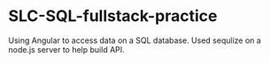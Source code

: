 # SLC-SQL-fullstack-practice

Using Angular to access data on a SQL database.  Used sequlize on a node.js server to help build API.  
